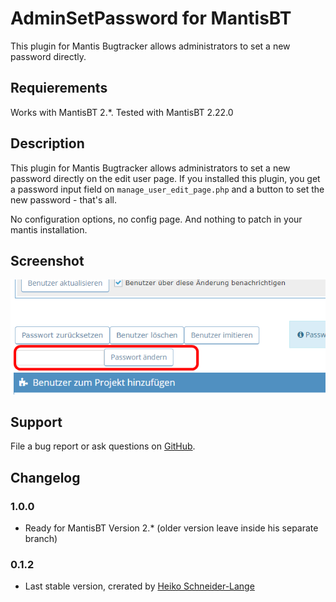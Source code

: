 # AdminSetPassword for MantisBT
This plugin for Mantis Bugtracker allows administrators to set a new password directly.

## Requierements
Works with MantisBT 2.*.
Tested with MantisBT 2.22.0

## Description
This plugin for Mantis Bugtracker allows administrators to set a new password directly on the edit user page.
If you installed this plugin, you get a password input field on `manage_user_edit_page.php` and a button to set the new password - that's all.

No configuration options, no config page. And nothing to patch in your mantis installation.

## Screenshot
![AdminSetPassword Field](./assets/screenshot.png)

## Support
File a bug report or ask questions on [GitHub](http://github.com/mantisbt-plugins/AdminSetPassword/issues).

## Changelog
### 1.0.0
* Ready for MantisBT Version 2.* (older version leave inside his separate branch)

### 0.1.2
* Last stable version, crerated by [Heiko Schneider-Lange](https://github.com/langerheiko)
